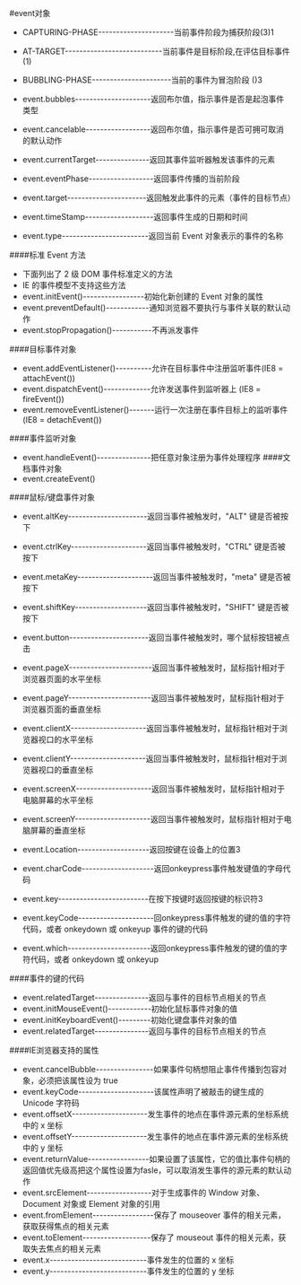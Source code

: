 #event对象
* CAPTURING-PHASE---------------------当前事件阶段为捕获阶段(3)1
* AT-TARGET---------------------------当前事件是目标阶段,在评估目标事件(1)
* BUBBLING-PHASE----------------------当前的事件为冒泡阶段 ()3

* event.bubbles---------------------返回布尔值，指示事件是否是起泡事件类型
* event.cancelable------------------返回布尔值，指示事件是否可拥可取消的默认动作
* event.currentTarget---------------返回其事件监听器触发该事件的元素
* event.eventPhase------------------返回事件传播的当前阶段
* event.target----------------------返回触发此事件的元素（事件的目标节点）
* event.timeStamp-------------------返回事件生成的日期和时间
* event.type------------------------返回当前 Event 对象表示的事件的名称

####标准 Event 方法
* 下面列出了 2 级 DOM 事件标准定义的方法
* IE 的事件模型不支持这些方法
* event.initEvent()-----------------初始化新创建的 Event 对象的属性
* event.preventDefault()------------通知浏览器不要执行与事件关联的默认动作
* event.stopPropagation()-----------不再派发事件

####目标事件对象
* event.addEventListener()----------允许在目标事件中注册监听事件(IE8 = attachEvent())
* event.dispatchEvent()-------------允许发送事件到监听器上 (IE8 = fireEvent())
* event.removeEventListener()-------运行一次注册在事件目标上的监听事件(IE8 = detachEvent())

####事件监听对象
* event.handleEvent()---------------把任意对象注册为事件处理程序
####文档事件对象
* event.createEvent()

####鼠标/键盘事件对象
* event.altKey----------------------返回当事件被触发时，"ALT" 键是否被按下
* event.ctrlKey---------------------返回当事件被触发时，"CTRL" 键是否被按下
* event.metaKey---------------------返回当事件被触发时，"meta" 键是否被按下
* event.shiftKey--------------------返回当事件被触发时，"SHIFT" 键是否被按下

* event.button----------------------返回当事件被触发时，哪个鼠标按钮被点击

* event.pageX-----------------------返回当事件被触发时，鼠标指针相对于浏览器页面的水平坐标
* event.pageY-----------------------返回当事件被触发时，鼠标指针相对于浏览器页面的垂直坐标
* event.clientX---------------------返回当事件被触发时，鼠标指针相对于浏览器视口的水平坐标
* event.clientY---------------------返回当事件被触发时，鼠标指针相对于浏览器视口的垂直坐标
* event.screenX---------------------返回当事件被触发时，鼠标指针相对于电脑屏幕的水平坐标
* event.screenY---------------------返回当事件被触发时，鼠标指针相对于电脑屏幕的垂直坐标

* event.Location--------------------返回按键在设备上的位置3
* event.charCode--------------------返回onkeypress事件触发键值的字母代码
* event.key-------------------------在按下按键时返回按键的标识符3
* event.keyCode---------------------回onkeypress事件触发的键的值的字符代码，或者 onkeydown 或 onkeyup 事件的键的代码
* event.which-----------------------返回onkeypress事件触发的键的值的字符代码，或者 onkeydown 或 onkeyup

####事件的键的代码
* event.relatedTarget---------------返回与事件的目标节点相关的节点
* event.initMouseEvent()------------初始化鼠标事件对象的值
* event.initKeyboardEvent()---------初始化键盘事件对象的值
* event.relatedTarget---------------返回与事件的目标节点相关的节点

####IE浏览器支持的属性
* event.cancelBubble----------------如果事件句柄想阻止事件传播到包容对象，必须把该属性设为 true
* event.keyCode---------------------该属性声明了被敲击的键生成的 Unicode 字符码
* event.offsetX---------------------发生事件的地点在事件源元素的坐标系统中的 x 坐标
* event.offsetY---------------------发生事件的地点在事件源元素的坐标系统中的 y 坐标
* event.returnValue-----------------如果设置了该属性，它的值比事件句柄的返回值优先级高把这个属性设置为fasle，可以取消发生事件的源元素的默认动作
* event.srcElement------------------对于生成事件的 Window 对象、Document 对象或 Element 对象的引用
* event.fromElement-----------------保存了 mouseover 事件的相关元素，获取获得焦点的相关元素
* event.toElement-------------------保存了 mouseout 事件的相关元素，获取失去焦点的相关元素
* event.x---------------------------事件发生的位置的 x 坐标
* event.y---------------------------事件发生的位置的 y 坐标
